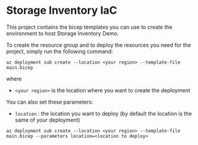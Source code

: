 # Storage Inventory IaC

This project contains the bicep templates you can use to create the environment to host Storage Inventory Demo.

To create the resource group and to deploy the resources you need for the project, simply run the following command:

```
az deployment sub create --location <your region> --template-file main.bicep
```

where 
- `<your region>` is the location where you want to create the deployment


You can also set these parameters:

- `location` : the location you want to deploy (by default the location is the same of your deployment)

```
az deployment sub create --location <your region> --template-file main.bicep --parameters location=<location to deploy>
```